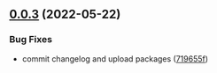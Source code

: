 ## [0.0.3](https://github.com/mcbeet/beet-bot/compare/v0.0.2...v0.0.3) (2022-05-22)


### Bug Fixes

* commit changelog and upload packages ([719655f](https://github.com/mcbeet/beet-bot/commit/719655f904cd16db2829033c23162854040e2bfe))
